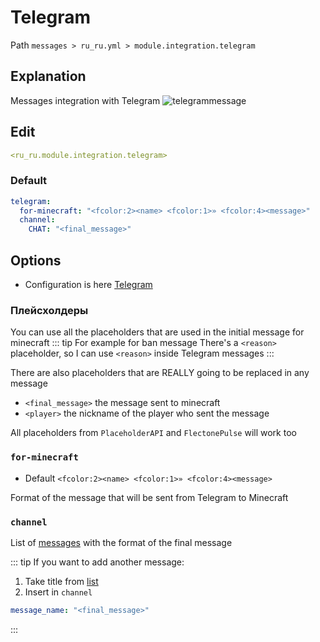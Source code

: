 # Telegram
Path `messages > ru_ru.yml > module.integration.telegram`

## Explanation
Messages integration with Telegram
![telegrammessage](/telegrammessage.png)

## Edit
```yaml
<ru_ru.module.integration.telegram>
```

### Default
```yaml
telegram:
  for-minecraft: "<fcolor:2><name> <fcolor:1>» <fcolor:4><message>"
  channel:
    CHAT: "<final_message>"
```

## Options

- Configuration is here [Telegram](/en/config/module/integration/telegram/)

### Плейсхолдеры

You can use all the placeholders that are used in the initial message for minecraft
::: tip For example for ban message
There's a `<reason>` placeholder, so I can use `<reason>` inside Telegram messages
:::

There are also placeholders that are REALLY going to be replaced in any message
- `<final_message>` the message sent to minecraft
- `<player>` the nickname of the player who sent the message

All placeholders from `PlaceholderAPI` and `FlectonePulse` will work too

### `for-minecraft`
- Default `<fcolor:2><name> <fcolor:1>» <fcolor:4><message>`

Format of the message that will be sent from Telegram to Minecraft

### `channel`

List of [messages](#message-types) with the format of the final message

::: tip If you want to add another message:
1. Take title from [list](#message-types)
2. Insert in `channel`
```yaml
message_name: "<final_message>"
```
:::

<!--@include: @/en/parts/messagetag.md-->
